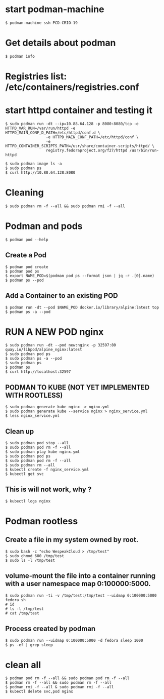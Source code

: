 # start podman-machine

```
$ podman-machine ssh PCD-CRIO-19
```

# Get details about podman

```
$ podman info
```

# Registries list: /etc/containers/registries.conf

# start httpd container and testing it
```
$ sudo podman run -dt --ip=10.88.64.128 -p 8080:8080/tcp -e HTTPD_VAR_RUN=/var/run/httpd -e HTTPD_MAIN_CONF_D_PATH=/etc/httpd/conf.d \
                  -e HTTPD_MAIN_CONF_PATH=/etc/httpd/conf \
                  -e HTTPD_CONTAINER_SCRIPTS_PATH=/usr/share/container-scripts/httpd/ \
                  registry.fedoraproject.org/f27/httpd /usr/bin/run-httpd

$ sudo podman image ls -a
$ sudo podman ps
$ curl http://10.88.64.128:8080
```
# Cleaning
```
$ sudo podman rm -f --all && sudo podman rmi -f --all
```
# Podman and pods
```
$ podman pod --help
```
## Create a Pod
```
$ podman pod create
$ podman pod ps
$ export NAME_POD=$(podman pod ps --format json | jq -r .[0].name)
$ podman ps --pod 
```

## Add a Container to an existing POD
```
$ podman run -dt --pod $NAME_POD docker.io/library/alpine:latest top
$ podman ps -a --pod
```
# RUN A NEW POD nginx
```
$ sudo podman run -dt --pod new:nginx -p 32597:80 quay.io/libpod/alpine_nginx:latest
$ sudo podman pod ps
$ sudo podman ps -a --pod
$ sudo podman ps
$ podman ps
$ curl http://localhost:32597

```

## PODMAN TO KUBE (NOT YET IMPLEMENTED WITH ROOTLESS)
```
$ sudo podman generate kube nginx  > nginx.yml
$ sudo podman generate kube --service nginx > nginx_service.yml
$ less nginx_service.yml
```

## Clean up

```
$ sudo podman pod stop --all
$ sudo podman pod rm -f --all
$ sudo podman play kube nginx.yml
$ sudo podman pod ps
$ sudo podman pod rm -f --all
$ sudo podman rm --all
$ kubectl create -f nginx_service.yml
$ kubectl get svc
```
## This is will not work, why ?
```
$ kubectl logs nginx
```

# Podman rootless
## Create a file in my system owned by root.
```
$ sudo bash -c "echo WespeakCloud > /tmp/test"
$ sudo chmod 600 /tmp/test 
$ sudo ls -l /tmp/test
```

## volume-mount the file into a container running with a user namespace map 0:100000:5000.
```
$ sudo podman run -ti -v /tmp/test:/tmp/test --uidmap 0:100000:5000 fedora sh
# id
# ls -l /tmp/test
# cat /tmp/test
```

## Process created by podman
```
$ sudo podman run --uidmap 0:100000:5000 -d fedora sleep 1000
$ ps -ef | grep sleep
```

# clean all 
```
$ podman pod rm -f --all && sudo podman pod rm -f --all
$ podman rm -f --all && sudo podman rm -f --all
$ podman rmi -f --all & sudo podman rmi -f --all
$ kubectl delete svc,pod nginx
```
